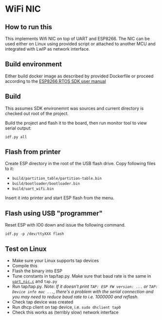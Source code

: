 # WiFi NIC

## How to run this

This implements Wifi NIC on top of UART and ESP8266. The NIC can be used either on Linux using provided script or attached to another MCU and integrated with LwIP as network interface.

## Build environment

Either build docker image as described by provided Dockerfile or proceed according to the [ESP8266 RTOS SDK user manual](https://docs.espressif.com/projects/esp8266-rtos-sdk/en/latest/get-started/index.html)

## Build

This assumes SDK environemnt was sources and current directory is checked out root of the project.

Build the project and flash it to the board, then run monitor tool to view serial output:

```
idf.py all
```

## Flash from printer

Create ESP directory in the root of the USB flash drive. Copy following files to it:

- `build/partition_table/partition-table.bin`
- `build/bootloader/bootloader.bin`
- `build/uart_wifi.bin`

Insert it into printer and start ESP flash from the menu.

## Flash using USB "programmer"

Reset ESP with IO0 down and issue the following command.

```
idf.py -p /dev/ttyXXX flash
```

## Test on Linux

- Make sure your Linux supports tap devices
- Compile this
- Flash the binary into ESP
- Tune constants in tap/tap.py. Make sure that baud rate is the same in [`uart_nic.c`](https://github.com/prusa3d/Prusa-ESP-Nic-FW/blob/ad19ee3019a352415be7a1d6c2579c7bae379c35/main/uart_nic.c#L427) and `tap.py`
- Run tap/tap.py. _Note: If it doesn't print `TAP: ESP FW version: ...` or `TAP: Device info mac ...`, there's a problem with the serial connection and you may need to reduce baud rate to i.e. 1000000 and reflash._
- Check tap device was created
- Run dhcp client on tap device, i.e. `sudo dhclient tap0`
- Check this works as (terribly slow) network interface
